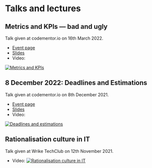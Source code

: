 # Talks and lectures

## Metrics and KPIs — bad and ugly

Talk given at codementor.io on 16th March 2022.

- [Event page](https://www.codementor.io/events/metrics-and-kpis-dssvbhycfh)
- [Slides](metrics-2022-03-17.key)
- Video:

[![Metrics and KPIs](https://img.youtube.com/vi/YB-SJhk1j4E/0.jpg)](https://www.youtube.com/watch?v=YB-SJhk1j4E&list=PLFtS8Ah0wZvWS37oveJ0-D5K6V7GWUpqY)

## 8 December 2022: Deadlines and Estimations

Talk given at codementor.io on 8th December 2021.

- [Event page](https://www.codementor.io/events/deadlines-and-estimations-dc87b33d2t)
- [Slides](estimations_en.key)
- Video:

[![Deadlines and estimations](https://img.youtube.com/vi/tqoJOEjeAEw/0.jpg)](https://www.youtube.com/watch?v=tqoJOEjeAEw&list=PLFtS8Ah0wZvWS37oveJ0-D5K6V7GWUpqY&index=2)

## Rationalisation culture in IT

Talk given at Wrike TechClub on 12th November 2021.

- Video:
[![Rationalisation culture in IT](https://img.youtube.com/vi/CDFXL4fMdik/0.jpg)](https://www.youtube.com/watch?v=CDFXL4fMdik&list=PLFtS8Ah0wZvWS37oveJ0-D5K6V7GWUpqY&index=4)
